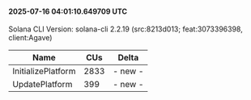 #### 2025-07-16 04:01:10.649709 UTC

Solana CLI Version: solana-cli 2.2.19 (src:8213d013; feat:3073396398, client:Agave)

| Name | CUs | Delta |
|------|------|-------|
| InitializePlatform | 2833 | - new - |
| UpdatePlatform | 399 | - new - |

